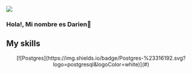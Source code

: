 ![](https://komarev.com/ghpvc/?username=darien786)

### Hola!, Mi nombre es Darien👋 

## **My skills**

<div align='center'>
  [![Postgres](https://img.shields.io/badge/Postgres-%23316192.svg?logo=postgresql&logoColor=white)](#)
</div>



